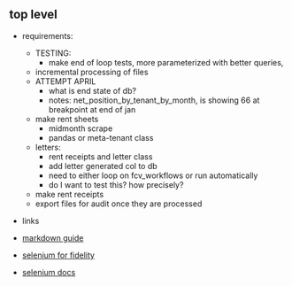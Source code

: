 ## top level

- requirements:

  - TESTING:
    - make end of loop tests, more parameterized with better queries,
  - incremental processing of files
  - ATTEMPT APRIL
    - what is end state of db?
    - notes: net_position_by_tenant_by_month, is showing 66 at breakpoint at end of jan
  - make rent sheets
    - midmonth scrape
    - pandas or meta-tenant class
  - letters:
    - rent receipts and letter class
    - add letter generated col to db
    - need to either loop on fcv_workflows or run automatically
    - do I want to test this? how precisely?
  - make rent receipts
  - export files for audit once they are processed

- links
- [markdown guide](https://www.markdownguide.org/basic-syntax/)
- [selenium for fidelity](https://wire.insiderfinance.io/exporting-portfolio-data-from-fidelity-for-analysis-d212ac83ad99)
- [selenium docs](https://selenium-python.readthedocs.io/installation.html)

